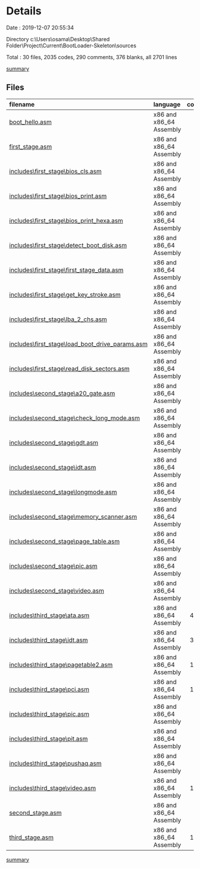 # Details

Date : 2019-12-07 20:55:34

Directory c:\Users\osama\Desktop\Shared Folder\Project\Current\BootLoader-Skeleton\sources

Total : 30 files,  2035 codes, 290 comments, 376 blanks, all 2701 lines

[summary](results.md)

## Files
| filename | language | code | comment | blank | total |
| :--- | :--- | ---: | ---: | ---: | ---: |
| [boot_hello.asm](file:///c%3A/Users/osama/Desktop/Shared%20Folder/Project/Current/BootLoader-Skeleton/sources/boot_hello.asm) | x86 and x86_64 Assembly | 22 | 16 | 3 | 41 |
| [first_stage.asm](file:///c%3A/Users/osama/Desktop/Shared%20Folder/Project/Current/BootLoader-Skeleton/sources/first_stage.asm) | x86 and x86_64 Assembly | 39 | 18 | 6 | 63 |
| [includes\first_stage\bios_cls.asm](file:///c%3A/Users/osama/Desktop/Shared%20Folder/Project/Current/BootLoader-Skeleton/sources/includes/first_stage/bios_cls.asm) | x86 and x86_64 Assembly | 7 | 1 | 1 | 9 |
| [includes\first_stage\bios_print.asm](file:///c%3A/Users/osama/Desktop/Shared%20Folder/Project/Current/BootLoader-Skeleton/sources/includes/first_stage/bios_print.asm) | x86 and x86_64 Assembly | 13 | 4 | 0 | 17 |
| [includes\first_stage\bios_print_hexa.asm](file:///c%3A/Users/osama/Desktop/Shared%20Folder/Project/Current/BootLoader-Skeleton/sources/includes/first_stage/bios_print_hexa.asm) | x86 and x86_64 Assembly | 24 | 0 | 3 | 27 |
| [includes\first_stage\detect_boot_disk.asm](file:///c%3A/Users/osama/Desktop/Shared%20Folder/Project/Current/BootLoader-Skeleton/sources/includes/first_stage/detect_boot_disk.asm) | x86 and x86_64 Assembly | 23 | 6 | 1 | 30 |
| [includes\first_stage\first_stage_data.asm](file:///c%3A/Users/osama/Desktop/Shared%20Folder/Project/Current/BootLoader-Skeleton/sources/includes/first_stage/first_stage_data.asm) | x86 and x86_64 Assembly | 18 | 2 | 1 | 21 |
| [includes\first_stage\get_key_stroke.asm](file:///c%3A/Users/osama/Desktop/Shared%20Folder/Project/Current/BootLoader-Skeleton/sources/includes/first_stage/get_key_stroke.asm) | x86 and x86_64 Assembly | 6 | 1 | 0 | 7 |
| [includes\first_stage\lba_2_chs.asm](file:///c%3A/Users/osama/Desktop/Shared%20Folder/Project/Current/BootLoader-Skeleton/sources/includes/first_stage/lba_2_chs.asm) | x86 and x86_64 Assembly | 13 | 5 | 2 | 20 |
| [includes\first_stage\load_boot_drive_params.asm](file:///c%3A/Users/osama/Desktop/Shared%20Folder/Project/Current/BootLoader-Skeleton/sources/includes/first_stage/load_boot_drive_params.asm) | x86 and x86_64 Assembly | 14 | 2 | 0 | 16 |
| [includes\first_stage\read_disk_sectors.asm](file:///c%3A/Users/osama/Desktop/Shared%20Folder/Project/Current/BootLoader-Skeleton/sources/includes/first_stage/read_disk_sectors.asm) | x86 and x86_64 Assembly | 31 | 8 | 3 | 42 |
| [includes\second_stage\a20_gate.asm](file:///c%3A/Users/osama/Desktop/Shared%20Folder/Project/Current/BootLoader-Skeleton/sources/includes/second_stage/a20_gate.asm) | x86 and x86_64 Assembly | 31 | 8 | 6 | 45 |
| [includes\second_stage\check_long_mode.asm](file:///c%3A/Users/osama/Desktop/Shared%20Folder/Project/Current/BootLoader-Skeleton/sources/includes/second_stage/check_long_mode.asm) | x86 and x86_64 Assembly | 54 | 1 | 7 | 62 |
| [includes\second_stage\gdt.asm](file:///c%3A/Users/osama/Desktop/Shared%20Folder/Project/Current/BootLoader-Skeleton/sources/includes/second_stage/gdt.asm) | x86 and x86_64 Assembly | 27 | 4 | 1 | 32 |
| [includes\second_stage\idt.asm](file:///c%3A/Users/osama/Desktop/Shared%20Folder/Project/Current/BootLoader-Skeleton/sources/includes/second_stage/idt.asm) | x86 and x86_64 Assembly | 9 | 1 | 2 | 12 |
| [includes\second_stage\longmode.asm](file:///c%3A/Users/osama/Desktop/Shared%20Folder/Project/Current/BootLoader-Skeleton/sources/includes/second_stage/longmode.asm) | x86 and x86_64 Assembly | 19 | 4 | 12 | 35 |
| [includes\second_stage\memory_scanner.asm](file:///c%3A/Users/osama/Desktop/Shared%20Folder/Project/Current/BootLoader-Skeleton/sources/includes/second_stage/memory_scanner.asm) | x86 and x86_64 Assembly | 72 | 5 | 7 | 84 |
| [includes\second_stage\page_table.asm](file:///c%3A/Users/osama/Desktop/Shared%20Folder/Project/Current/BootLoader-Skeleton/sources/includes/second_stage/page_table.asm) | x86 and x86_64 Assembly | 37 | 11 | 6 | 54 |
| [includes\second_stage\pic.asm](file:///c%3A/Users/osama/Desktop/Shared%20Folder/Project/Current/BootLoader-Skeleton/sources/includes/second_stage/pic.asm) | x86 and x86_64 Assembly | 15 | 0 | 2 | 17 |
| [includes\second_stage\video.asm](file:///c%3A/Users/osama/Desktop/Shared%20Folder/Project/Current/BootLoader-Skeleton/sources/includes/second_stage/video.asm) | x86 and x86_64 Assembly | 23 | 2 | 3 | 28 |
| [includes\third_stage\ata.asm](file:///c%3A/Users/osama/Desktop/Shared%20Folder/Project/Current/BootLoader-Skeleton/sources/includes/third_stage/ata.asm) | x86 and x86_64 Assembly | 434 | 83 | 93 | 610 |
| [includes\third_stage\idt.asm](file:///c%3A/Users/osama/Desktop/Shared%20Folder/Project/Current/BootLoader-Skeleton/sources/includes/third_stage/idt.asm) | x86 and x86_64 Assembly | 353 | 45 | 81 | 479 |
| [includes\third_stage\pagetable2.asm](file:///c%3A/Users/osama/Desktop/Shared%20Folder/Project/Current/BootLoader-Skeleton/sources/includes/third_stage/pagetable2.asm) | x86 and x86_64 Assembly | 143 | 16 | 31 | 190 |
| [includes\third_stage\pci.asm](file:///c%3A/Users/osama/Desktop/Shared%20Folder/Project/Current/BootLoader-Skeleton/sources/includes/third_stage/pci.asm) | x86 and x86_64 Assembly | 100 | 14 | 11 | 125 |
| [includes\third_stage\pic.asm](file:///c%3A/Users/osama/Desktop/Shared%20Folder/Project/Current/BootLoader-Skeleton/sources/includes/third_stage/pic.asm) | x86 and x86_64 Assembly | 67 | 0 | 18 | 85 |
| [includes\third_stage\pit.asm](file:///c%3A/Users/osama/Desktop/Shared%20Folder/Project/Current/BootLoader-Skeleton/sources/includes/third_stage/pit.asm) | x86 and x86_64 Assembly | 38 | 0 | 8 | 46 |
| [includes\third_stage\pushaq.asm](file:///c%3A/Users/osama/Desktop/Shared%20Folder/Project/Current/BootLoader-Skeleton/sources/includes/third_stage/pushaq.asm) | x86 and x86_64 Assembly | 34 | 7 | 2 | 43 |
| [includes\third_stage\video.asm](file:///c%3A/Users/osama/Desktop/Shared%20Folder/Project/Current/BootLoader-Skeleton/sources/includes/third_stage/video.asm) | x86 and x86_64 Assembly | 128 | 13 | 8 | 149 |
| [second_stage.asm](file:///c%3A/Users/osama/Desktop/Shared%20Folder/Project/Current/BootLoader-Skeleton/sources/second_stage.asm) | x86 and x86_64 Assembly | 94 | 6 | 15 | 115 |
| [third_stage.asm](file:///c%3A/Users/osama/Desktop/Shared%20Folder/Project/Current/BootLoader-Skeleton/sources/third_stage.asm) | x86 and x86_64 Assembly | 147 | 7 | 43 | 197 |

[summary](results.md)
